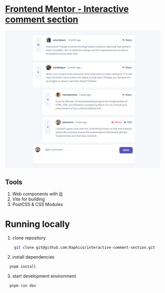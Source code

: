 # [Frontend Mentor - Interactive comment section](https://www.frontendmentor.io/challenges/interactive-comments-section-iG1RugEG9)

![App preview](./screenshot.png)

## Tools

1. Web components with [lit](https://lit.dev/docs/v1)
2. Vite for building
3. PostCSS & CSS Modules

# Running locally

1. clone repository

```bash
    git clone git@github.com:Raphico/interactive-comment-section.git
```

2. install dependencies

```bash
  pnpm install
```

3. start development environment

```bash
  pnpm run dev
```
